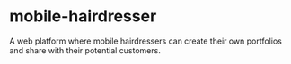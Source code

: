 # mobile-hairdresser
A  web platform where mobile hairdressers can create their own portfolios and share with their potential customers.
